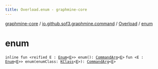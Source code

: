 ```yaml
---
title: Overload.enum - graphmine-core
---
```


[graphmine-core](../../index.html) / [io.github.sof3.graphmine.command](../index.html) / [Overload](index.html) / [enum](./enum.html)

# enum

`inline fun <reified E : `[`Enum`](https://kotlinlang.org/api/latest/jvm/stdlib/kotlin/-enum/index.html)`<`[`E`](enum.html#E)`>> enum(): `[`CommandArg`](../../io.github.sof3.graphmine.command.args/-command-arg/index.html)`<`[`E`](enum.html#E)`>`
`fun <E : `[`Enum`](https://kotlinlang.org/api/latest/jvm/stdlib/kotlin/-enum/index.html)`<`[`E`](enum.html#E)`>> enum(enumClass: `[`KClass`](https://kotlinlang.org/api/latest/jvm/stdlib/kotlin.reflect/-k-class/index.html)`<`[`E`](enum.html#E)`>): `[`CommandArg`](../../io.github.sof3.graphmine.command.args/-command-arg/index.html)`<`[`E`](enum.html#E)`>`